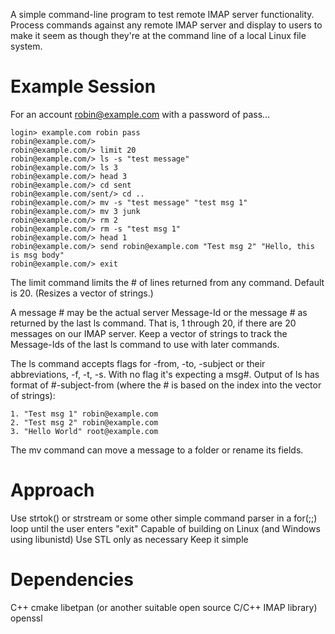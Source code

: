 A simple command-line program to test remote IMAP server functionality. Process commands against any remote IMAP server and display to users to make it seem as though they're at the command line of a local Linux file system. 

# Example Session 

For an account robin@example.com with a password of pass...

	login> example.com robin pass
	robin@example.com/> 
	robin@example.com/> limit 20
	robin@example.com/> ls -s "test message"
	robin@example.com/> ls 3
	robin@example.com/> head 3
	robin@example.com/> cd sent
	robin@example.com/sent/> cd ..
	robin@example.com/> mv -s "test message" "test msg 1"
	robin@example.com/> mv 3 junk
	robin@example.com/> rm 2
	robin@example.com/> rm -s "test msg 1"
	robin@example.com/> head 1
	robin@example.com/> send robin@example.com "Test msg 2" "Hello, this is msg body"
	robin@example.com/> exit

The limit command limits the # of lines returned from any command. Default is 20. (Resizes a vector of strings.)

A message # may be the actual server Message-Id or the message # as returned by the last ls command. That is, 1 through 20, if there are 20 messages on our IMAP server. Keep a vector of strings to track the Message-Ids of the last ls command to use with later commands.

The ls command accepts flags for -from, -to, -subject or their abbreviations, -f, -t, -s. With no flag it's expecting a msg#. Output of ls has format of #-subject-from (where the # is based on the index into the vector of strings):

	1. "Test msg 1" robin@example.com 
	2. "Test msg 2" robin@example.com
	3. "Hello World" root@example.com

The mv command can move a message to a folder or rename its fields.

# Approach

  Use strtok() or strstream or some other simple command parser in a for(;;) loop until the user enters "exit" 
  Capable of building on Linux (and Windows using libunistd)
  Use STL only as necessary 
  Keep it simple

# Dependencies

  C++
  cmake
  libetpan (or another suitable open source C/C++ IMAP library)
  openssl
